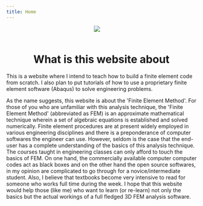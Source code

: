 ```yaml
---
title: Home
---
```


<center><img src="/images/FEA_main_page.jpg" style="max-width:100%;min-width:40px;float:middle;"/></center>

<br>

<center> <h1> What is this website about </h1></center>



This is a website where I intend to teach how to build a finite element code from scratch. I also plan to put tutorials of how to use a proprietary finite element software (Abaqus)
to solve engineering problems.

As the name suggests, this website is about the 'Finite Element Method'. For those of you who are unfamiliar with this analysis technique, the 'Finite Element Method' (abbreviated as FEM) is an approximate mathematical technique wherein a set of algebraic equations is established and solved numerically. Finite element procedures are at present widely employed in various engineering disciplines and there is a preponderance of computer softwares the engineer can use. However, seldom is the case that the end-user has a complete understanding of the basics of this analysis technique. The courses taught in engineering classes can only afford to touch the basics of FEM. On one hand, the commercially available computer computer codes act as black boxes and on the other hand the open source softwares, in my opinion are complicated to go through for a novice/intermediate student. Also, I believe that textbooks become very intensive to read for someone who works full time during the week. I hope that this website would help those (like me) who want to learn (or re-learn) not only the basics but the actual workings of a full fledged 3D FEM analysis software.
